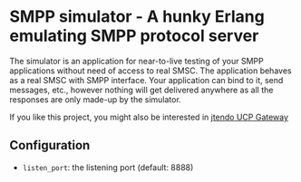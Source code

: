 SMPP simulator - A hunky Erlang emulating SMPP protocol server
================================================================================

The simulator is an application for near-to-live testing of your SMPP
applications without need of access to real SMSC. The application behaves as
a real SMSC with SMPP interface. Your application can bind to it, send messages,
etc., however nothing will get delivered anywhere as all the responses are
only made-up by the simulator.

If you like this project, you might also be interested in [jtendo UCP Gateway](https://github.com/jtendo/ucp_gateway)

Configuration
-------------

- `listen_port`: the listening port (default: 8888)
